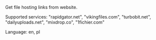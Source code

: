 Get file hosting links from website.

Supported services:
"rapidgator.net",
"vikingfiles.com",
"turbobit.net",
"dailyuploads.net",
"mixdrop.co",
"1fichier.com"

Language: en, pl
